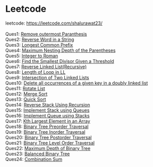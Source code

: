 # Leetcode
leetcode: https://leetcode.com/shalurawat23/ <br><br>
Ques1: <a href="https://leetcode.com/submissions/detail/1106864209">Remove outermost Paranthesis</a><br>
Ques2: <a href="https://leetcode.com/submissions/detail/1106902725/">Reverse Word in a String</a><br>
Ques3: <a href="https://leetcode.com/problems/longest-common-prefix/submissions/1106961506/"> Longest Common Prefix</a><br>
Ques4: <a href="https://leetcode.com/submissions/detail/1107597913/">Maximum Nesting Depth of the Parentheses
</a><br>
Ques5: <a href="https://leetcode.com/problems/integer-to-roman/submissions/1109512244/">Integer to Roman</a><br>
Ques6: <a href="https://leetcode.com/problems/find-the-smallest-divisor-given-a-threshold/submissions/1110632082/">Find the Smallest Divisor Given a Threshold
</a><br>
Ques7: <a href="https://leetcode.com/problems/reverse-linked-list/submissions/1111285406/">Reverse Linked List(Recursive)</a><br>
Ques8: <a href="">Length of Loop in LL</a><br>
Ques9: <a href="https://leetcode.com/problems/intersection-of-two-linked-lists/submissions/1112341344/">Intersection of Two Linked Lists</a><br>
Ques10: <a href=""> Delete all occurrences of a given key in a doubly linked list</a><br>
Ques11: <a href="https://leetcode.com/problems/rotate-list/submissions/1114519638/"> Rotate List</a><br>
Ques12: <a href="https://leetcode.com/submissions/detail/1118180894/"> Merge Sort</a><br>
Ques13: <a href=""> Quick Sort</a><br>
Ques14: <a href=""> Reverse Stack Using Recursion</a><br>
Ques15: <a href="https://leetcode.com/problems/implement-stack-using-queues/submissions/1123988271/">Implement Stack using Queues </a><br>
Ques16: <a href="https://leetcode.com/problems/implement-queue-using-stacks/submissions/1123973215/"> Implement Queue using Stacks</a><br>
Ques17: <a href="https://leetcode.com/problems/kth-largest-element-in-an-array/submissions/1127187908/">Kth Largest Element in an Array </a><br>
Ques18: <a href="https://leetcode.com/problems/binary-tree-preorder-traversal/submissions/1127221221/">Binary Tree Preorder Traversal</a><br>
Ques19: <a href="https://leetcode.com/problems/binary-tree-inorder-traversal/submissions/1127502889/">Binary Tree Inorder Traversal</a><br>
Ques20: <a href="">Binary Tree Postorder Traversal</a><br>
Ques21: <a href="https://leetcode.com/problems/binary-tree-level-order-traversal/submissions/1127517841/">Binary Tree Level Order Traversal</a><br>
Ques22: <a href="https://leetcode.com/problems/binary-tree-level-order-traversal/submissions/1127517841/">Maximum Depth of Binary Tree</a><br>
Ques23: <a href="https://leetcode.com/problems/balanced-binary-tree/submissions/1127546009/">Balanced Binary Tree</a><br>
Ques24: <a href="https://leetcode.com/problems/combination-sum/submissions/1127680373/">Combination Sum</a><br>









